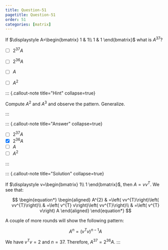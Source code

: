 ```yaml
---
title: Question-51
pagetitle: Question-51
order: 51
categories: [matrix]
---
```


If $\displaystyle A=\begin{bmatrix}
1 & 1\\
1 & 1
\end{bmatrix}$ what is $\displaystyle A^{37}$?

- [ ] $\displaystyle 2^{37} A$
- [ ] $\displaystyle 2^{36} A$
- [ ] $\displaystyle A$
- [ ] $\displaystyle A^{2}$


::: {.callout-note title="Hint" collapse=true}

Compute $A^2$ and $A^3$ and observe the pattern. Generalize.

:::

::: {.callout-note title="Answer" collapse=true}

- [ ] $\displaystyle 2^{37} A$
- [x] $\displaystyle 2^{36} A$
- [ ] $\displaystyle A$
- [ ] $\displaystyle A^{2}$

:::

::: {.callout-note title="Solution" collapse=true}

If $\displaystyle v=\begin{bmatrix}
1\\
1
\end{bmatrix}$, then $\displaystyle A=vv^{T}$. We see that:

$$
\begin{equation*}
\begin{aligned}
A^{2} & =\left( vv^{T}\right)\left( vv^{T}\right)\\
 & =\left( v^{T} v\right)\left( vv^{T}\right)\\
 & =\left( v^{T} v\right) A
\end{aligned}
\end{equation*}
$$

A couple of more rounds will show the following pattern:

$$
\begin{equation*}
A^{n} =\left( v^{T} v\right)^{n-1} A
\end{equation*}
$$

We have $\displaystyle v^{T} v=2$ and $\displaystyle n=37$. Therefore, $\displaystyle A^{37} =2^{36} A$.
:::